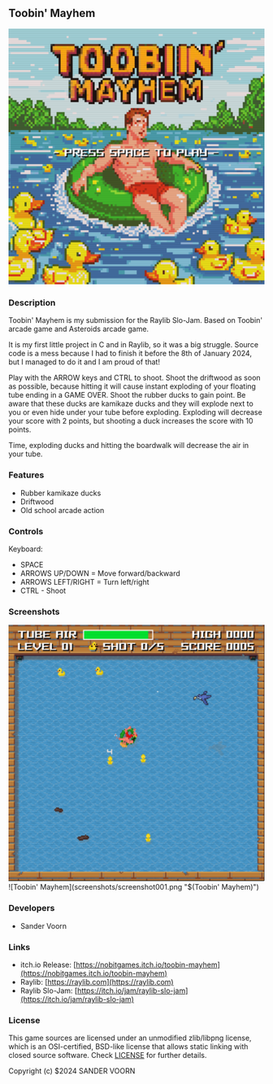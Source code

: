 ## Toobin' Mayhem

![Toobin' Mayhem](screenshots/screenshotTitle.png "$(Toobin' Mayhem)")

### Description

Toobin' Mayhem is my submission for the Raylib Slo-Jam. Based on Toobin' arcade game and Asteroids arcade game.

It is my first little project in C and in Raylib, so it was a big struggle. Source code is a mess because I had to finish it before the 8th of January 2024, but I managed to do it and I am proud of that!

Play with the ARROW keys and CTRL to shoot. Shoot the driftwood as soon as possible, because hitting it will cause instant exploding of your floating tube ending in a GAME OVER. Shoot the rubber ducks to gain point. Be aware that these ducks are kamikaze ducks and they will explode next to you or even hide under your tube before exploding. Exploding will decrease your score with 2 points, but shooting a duck increases the score with 10 points.

Time, exploding ducks and hitting the boardwalk will decrease the air in your tube.

### Features

 - Rubber kamikaze ducks
 - Driftwood
 - Old school arcade action

### Controls

Keyboard:
 - SPACE
 - ARROWS UP/DOWN = Move forward/backward
 - ARROWS LEFT/RIGHT = Turn left/right
 - CTRL - Shoot

### Screenshots

![Toobin' Mayhem](screenshots/screenshot000.png "$(Toobin' Mayhem)")
![Toobin' Mayhem](screenshots/screenshot001.png "$(Toobin' Mayhem)")

### Developers

 - Sander Voorn 

### Links

 - itch.io Release: [https://nobitgames.itch.io/toobin-mayhem](https://nobitgames.itch.io/toobin-mayhem)
 - Raylib: [https://raylib.com](https://raylib.com)
 - Raylib Slo-Jam: [https://itch.io/jam/raylib-slo-jam](https://itch.io/jam/raylib-slo-jam) 

### License

This game sources are licensed under an unmodified zlib/libpng license, which is an OSI-certified, BSD-like license that allows static linking with closed source software. Check [LICENSE](LICENSE) for further details.

Copyright (c) $2024 SANDER VOORN
